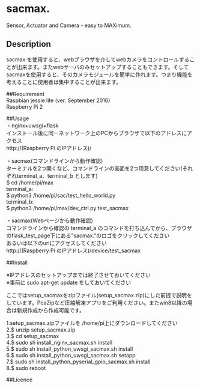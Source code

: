   
  
# sacmax.  
  Sensor, Actuator and Camera - easy to MAXimum.  
  
  
## Description  
  sacmax を使用すると、webブラウザを介してwebカメラをコントロールすることが出来ます。またwebサーバのみセットアップすることもできます。そしてsacmaxを使用すると、そのカメラモジュールを簡単に作れます。つまり機能を考えることに使用者は集中することが出来ます。  
  
  
##Requirement  
 Raspbian jessie lite (ver. September 2016)  
 Raspberry Pi 2  
  
  
##Usage  
 ・nginx+uwsgi+flask  
    インストール後に同一ネットワーク上のPCからブラウザで以下のアドレスにアクセス  
     http://(Raspberry Pi のIPアドレス)/  
  
 ・sacmax(コマンドラインから動作確認)  
     ターミナルを2つ開くなど、コマンドラインの画面を2つ用意してください(それぞれterminal_a、terminal_b とします)  
     $ cd /home/pi/max  
     terminal_a:  
        $ python3 /home/pi/sac/test_hello_world.py  
     terminal_b:  
        $ python3 /home/pi/max/dev_ctrl.py test_sacmax  
  
 ・sacmax(Webページから動作確認)  
     コマンドラインから確認の terminal_a のコマンドを打ち込んでから、ブラウザのflask_test_page下にある"sacmax."のロゴをクリックしてください  
     あるいは以下のurlにアクセスしてください  
     http://(Raspberry Pi のIPアドレス)/device/test_sacmax  
  
  
##Install  
  
  ※IPアドレスのセットアップまでは終了させておいてください  
  ※事前に sudo apt-get update をしておいてください  
  
  ここではsetup_sacmaxをzipファイル(setup_sacmax.zip)にした前提で説明をしています。PeaZipなど圧縮解凍アプリをご利用ください。またwin8以降の場合は新規作成から作成可能です。  
  
  1.setup_sacmax.zipファイルを /home/pi上にダウンロードしてください  
  2.$ unzip setup_sacmax.zip   
  3.$ cd setup_sacmax  
  4.$ sudo sh install_nginx_sacmax.sh install  
  5.$ sudo sh install_python_uwsgi_sacmax.sh install  
  6.$ sudo sh install_python_uwsgi_sacmax.sh setapp  
  7.$ sudo sh install_python_pyserial_gpio_sacmax.sh install  
  8.$ sudo reboot  
  
  
##Licence  
  
